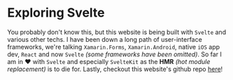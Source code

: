 # Exploring Svelte

You probably don't know this, but this website is being built with `Svelte` and various other techs. I have been down a long path of  user-interface frameworks, we're talking `Xamarin.Forms`, `Xamarin.Android`, native `iOS` app dev, `React` and now `Svelte` *(some frameworks have been omitted)*. So far I am in ❤️ with `Svelte` and especially `SvelteKit` as the **HMR** *(hot module replacement)* is to die for. Lastly, checkout this website's github repo [here](https://github.com/Chase-William/chase-william-site)!